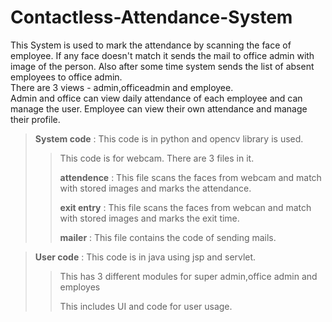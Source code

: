 # Contactless-Attendance-System

This System is used to mark the attendance by scanning the face of employee. If any face doesn't match it sends the mail to office admin with image of the person. Also after some time system sends the list of absent employees to office admin.  
There are 3 views - admin,officeadmin and employee.  
Admin and office can view daily attendance of each employee and can manage the user.
Employee can view their own attendance and manage their profile.

> **System code** : This code is in python and opencv library is used.
>> This code is for webcam. There are 3 files in it.
>> 
>> **attendence** : This file scans the faces from webcam and match with stored images and marks the attendance.
>> 
>> **exit entry** : This file scans the faces from webcan and match with stored images and marks the exit time.
>> 
>> **mailer** : This file contains the code of sending mails.

> **User code** : This code is in java using jsp and servlet.
>> This has 3 different modules for super admin,office admin and employes
>> 
>> This includes UI and code for user usage.
